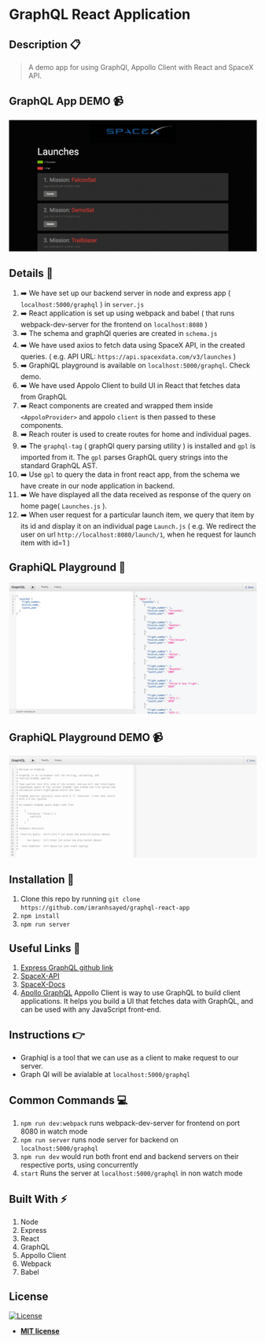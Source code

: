 # GraphQL React Application

## Description :clipboard:
> A demo app for using GraphQl, Appollo Client with React and SpaceX API.

## GraphQL App DEMO :video_camera:
![](GraphQl-SpaceX-Demo.gif)

## Details :scroll:

1. :arrow_right: We have set up our backend server in node and express app ( `localhost:5000/graphql` ) in `server.js`
2. :arrow_right: React application is set up using webpack and babel ( that runs webpack-dev-server for the frontend on `localhost:8080` )
3. :arrow_right: The schema and graphQl queries are created in `schema.js`
4. :arrow_right: We have used axios to fetch data using SpaceX API, in the created queries. ( e.g. API URL: `https://api.spacexdata.com/v3/launches` )
5. :arrow_right: GraphiQL playground is available on `localhost:5000/graphql`. Check demo.
6. :arrow_right: We have used Appolo Client to build UI in React that fetches data from GraphQL
7. :arrow_right: React components are created and wrapped them inside `<AppoloProvider>` and appolo `client` is then passed to these components.
8. :arrow_right: Reach router is used to create routes for home and individual pages.
9. :arrow_right: The `graphql-tag` ( graphQl query parsing utility ) is installed and `gpl` is imported from it. The `gpl` parses GraphQL query strings into the standard GraphQL AST.
10. :arrow_right: Use `gpl` to query the data in front react app, from the schema we have create in our node application in backend.
11. :arrow_right: We have displayed all the data received as response of the query on home page( `Launches.js` ).
12. :arrow_right: When user request for a particular launch item, we query that item by its id and display it on an individual page `Launch.js` 
( e.g. We redirect the user on url `http://localhost:8080/launch/1`, when he request for launch item with id=1 )

## GraphiQL Playground :black_square_button:

![](graphiql.png)

## GraphiQL Playground DEMO :video_camera:

![](GraphiQL-demo.gif)


## Installation :wrench:

1. Clone this repo by running `git clone https://github.com/imranhsayed/graphql-react-app`
2. `npm install`
3. `npm run server`

## Useful Links :link:

1. [Express GraphQL github link](https://github.com/graphql/express-graphql)
2. [SpaceX-API](https://github.com/r-spacex/SpaceX-API)
3. [SpaceX-Docs](https://docs.spacexdata.com/)
4. [Apollo GraphQL](https://www.apollographql.com/docs/react/) 
Appollo Client is way to use GraphQL to build client applications. It helps you build a UI that fetches data with GraphQL, and can be used with any JavaScript front-end.


## Instructions :point_right:

* Graphiql is a tool that we can use as a client to make request to our server.
* Graph Ql will be avialable at `localhost:5000/graphql`

## Common Commands :computer:

1. `npm run dev:webpack` runs webpack-dev-server for frontend on port 8080 in watch mode 
2. `npm run server` runs node server for backend on `localhost:5000/graphql`
3. `npm run dev` would run both front end and backend servers on their respective ports, using concurrently
4. `start` Runs the server at `localhost:5000/graphql` in non watch mode

## Built With :zap:

1. Node
2. Express
3. React
4. GraphQL
5. Appollo Client
6. Webpack
7. Babel

## License

[![License](http://img.shields.io/:license-mit-blue.svg?style=flat-square)](http://badges.mit-license.org)

- **[MIT license](http://opensource.org/licenses/mit-license.php)**
